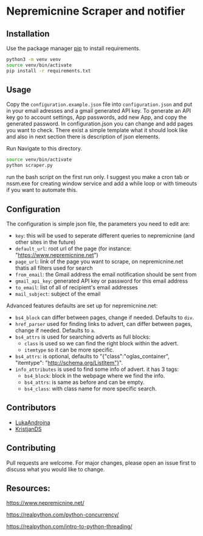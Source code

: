 # Nepremicnine Scraper and notifier

## Installation

Use the package manager [pip](https://pip.pypa.io/en/stable/) to install requirements.

```bash
python3 -m venv venv
source venv/bin/activate
pip install -r requirements.txt
```

## Usage

Copy the `configuration.example.json` file into `configuration.json` and put in your email adresses and a gmail generated API key.
To generate an API key go to account settings, App passwords, add new App, and copy the generated password.
In configuration.json you can change and add pages you want to check. There exist a simple template what it should look like and also in next section there is description of json elements.

Run
Navigate to this directory.
```bash
source venv/bin/activate
python scraper.py
```
run the bash script on the first run only. I suggest you make a cron tab or nssm.exe for creating window service and add a while loop or with timeouts if you want to automate this.

## Configuration
The configuration is simple json file, the parameters you need to edit are:
- `key`: this will be used to seperate different queries to nepremicnine (and other sites in the future)
- `default_url`: root url of the page (for instance: "https://www.nepremicnine.net")
- `page_url`: link of the page you want to scrape, on nepremicnine.net thatis all filters used for search
- `from_email`: the Gmail address the email notification should be sent from
- `gmail_api_key`: generated API key or password for this email address
- `to_email`: list of all of recipient's email addresses 
- `mail_subject`: subject of the email

Advanced features defaults are set up for nepremicnine.net:

- `bs4_block` can differ between pages, change if needed. Defaults to `div`.
- `href_parser` used for finding links to advert, can differ between pages, change if needed. Defaults to `a`.
- `bs4_attrs` is used for searching adverts as full blocks:
  - `class` is used so we can find the right block within the advert.
  - `itemtype` so it can be more specific.
- `bs4_attrs`: is optional, defaults to "{"class":"oglas_container", "itemtype": "http://schema.org/ListItem"}".
- `info_attributes` is used to find some info of advert. it has 3 tags:
  - `bs4_block`: block in the webpage where we find the info.
  - `bs4_attrs`: is same as before and can be empty.
  - `bs4_class`: with class name for more specific search.

## Contributors
- [LukaAndrojna](https://github.com/LukaAndrojna)
- [KristjanDS](https://github.com/kristjands)

## Contributing
Pull requests are welcome. For major changes, please open an issue first to discuss what you would like to change.

## Resources:

https://www.nepremicnine.net/

https://realpython.com/python-concurrency/

https://realpython.com/intro-to-python-threading/

